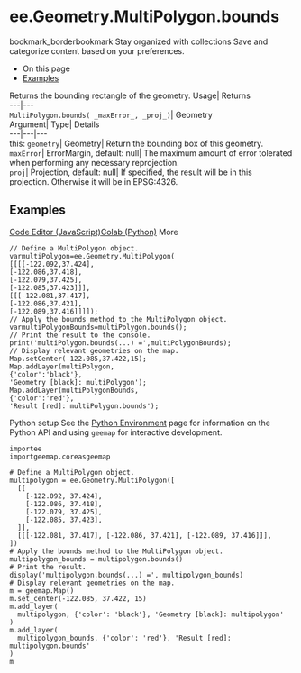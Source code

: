  
#  ee.Geometry.MultiPolygon.bounds 
bookmark_borderbookmark Stay organized with collections  Save and categorize content based on your preferences.
  * On this page
  * [Examples](https://developers.google.com/earth-engine/apidocs/ee-geometry-multipolygon-bounds#examples)


Returns the bounding rectangle of the geometry. 
Usage| Returns  
---|---  
`MultiPolygon.bounds( _maxError_, _proj_)`| Geometry  
Argument| Type| Details  
---|---|---  
this: `geometry`| Geometry| Return the bounding box of this geometry.  
`maxError`| ErrorMargin, default: null| The maximum amount of error tolerated when performing any necessary reprojection.  
`proj`| Projection, default: null| If specified, the result will be in this projection. Otherwise it will be in EPSG:4326.  
## Examples
[Code Editor (JavaScript)](https://developers.google.com/earth-engine/apidocs/ee-geometry-multipolygon-bounds#code-editor-javascript-sample)[Colab (Python)](https://developers.google.com/earth-engine/apidocs/ee-geometry-multipolygon-bounds#colab-python-sample) More
```
// Define a MultiPolygon object.
varmultiPolygon=ee.Geometry.MultiPolygon(
[[[[-122.092,37.424],
[-122.086,37.418],
[-122.079,37.425],
[-122.085,37.423]]],
[[[-122.081,37.417],
[-122.086,37.421],
[-122.089,37.416]]]]);
// Apply the bounds method to the MultiPolygon object.
varmultiPolygonBounds=multiPolygon.bounds();
// Print the result to the console.
print('multiPolygon.bounds(...) =',multiPolygonBounds);
// Display relevant geometries on the map.
Map.setCenter(-122.085,37.422,15);
Map.addLayer(multiPolygon,
{'color':'black'},
'Geometry [black]: multiPolygon');
Map.addLayer(multiPolygonBounds,
{'color':'red'},
'Result [red]: multiPolygon.bounds');
```
Python setup
See the [ Python Environment](https://developers.google.com/earth-engine/guides/python_install) page for information on the Python API and using `geemap` for interactive development.
```
importee
importgeemap.coreasgeemap
```
```
# Define a MultiPolygon object.
multipolygon = ee.Geometry.MultiPolygon([
  [[
    [-122.092, 37.424],
    [-122.086, 37.418],
    [-122.079, 37.425],
    [-122.085, 37.423],
  ]],
  [[[-122.081, 37.417], [-122.086, 37.421], [-122.089, 37.416]]],
])
# Apply the bounds method to the MultiPolygon object.
multipolygon_bounds = multipolygon.bounds()
# Print the result.
display('multipolygon.bounds(...) =', multipolygon_bounds)
# Display relevant geometries on the map.
m = geemap.Map()
m.set_center(-122.085, 37.422, 15)
m.add_layer(
  multipolygon, {'color': 'black'}, 'Geometry [black]: multipolygon'
)
m.add_layer(
  multipolygon_bounds, {'color': 'red'}, 'Result [red]: multipolygon.bounds'
)
m
```

